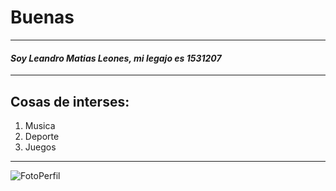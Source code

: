 # Buenas
___

#### *Soy Leandro Matias Leones, mi legajo es 1531207*

___

## Cosas de interses:

1. Musica
2. Deporte
3. Juegos

___

![FotoPerfil](https://user-images.githubusercontent.com/82108961/231898490-d7a78443-909d-4473-b01e-37e33904411a.png)
